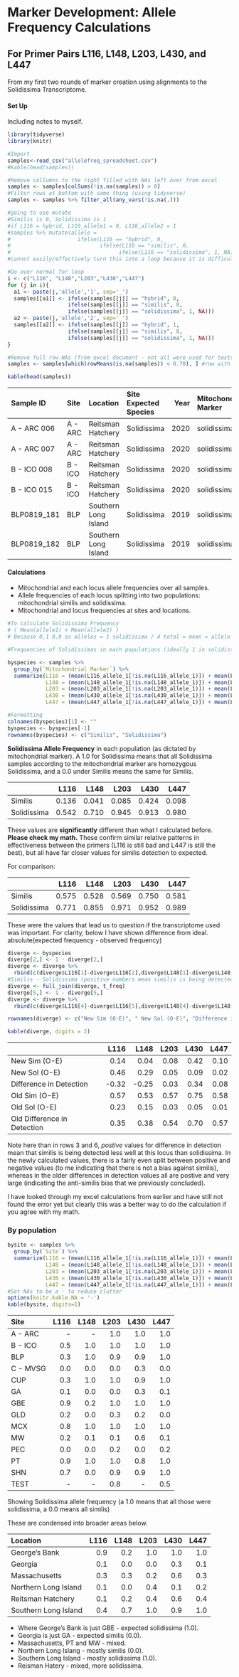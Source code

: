 Marker Development: Allele Frequency Calculations
================

## For Primer Pairs L116, L148, L203, L430, and L447

From my first two rounds of marker creation using alignments to the
Solidissima Transcriptome.

#### Set Up

Including notes to myself.

``` r
library(tidyverse)
library(knitr)

#Import
samples<-read_csv("allelefreq_spreadsheet.csv")
#kable(head(samples))

#Remove collumns to the right filled with NAs left over from excel
samples <- samples[colSums(!is.na(samples)) > 0]
#Filter rows at bottom with same thing (using tidyverse)
samples <- samples %>% filter_all(any_vars(!is.na(.)))
```

``` r
#going to use mutate
#Similis is 0, Solidissima is 1
#if L116 = hybrid, L116_allele1 = 0, L116_allele2 = 1
#samples %>% mutate(allele = 
#                     ifelse(L116 == "hybrid", 0, 
#                            ifelse(L116 == "similis", 0, 
#                                  ifelse(L116 == "solidissima", 1, NA))))
#cannot easily/effectively turn this into a loop because it is difficult to iterate over collumn names and even more so difficult to create new collumn name within mutate.

#Do over normal for loop
i <- c("L116", "L148","L203","L430","L447")
for (j in i){
  a1 <- paste(j,'allele','1', sep='_')
  samples[[a1]] <- ifelse(samples[[j]] == "hybrid", 0, 
                   ifelse(samples[[j]] == "similis", 0, 
                   ifelse(samples[[j]] == "solidissima", 1, NA)))
  a2 <- paste(j,'allele','2', sep='_')
  samples[[a2]] <- ifelse(samples[[j]] == "hybrid", 1, 
                   ifelse(samples[[j]] == "similis", 0, 
                   ifelse(samples[[j]] == "solidissima", 1, NA)))
}

#Remove full row NAs (from excel document - not all were used for tests)
samples <- samples[which(rowMeans(is.na(samples)) < 0.70), ] #row with 70% or more NA. 15/21 of NA variables (the number of loci*3), is 71%

kable(head(samples))
```

| Sample ID    | Site    | Location             | Site Expected Species | Year | Mitochondrial Marker | L116    | L148        | L203        | L430        | L447        | L116\_allele\_1 | L116\_allele\_2 | L148\_allele\_1 | L148\_allele\_2 | L203\_allele\_1 | L203\_allele\_2 | L430\_allele\_1 | L430\_allele\_2 | L447\_allele\_1 | L447\_allele\_2 |
| :----------- | :------ | :------------------- | :-------------------- | ---: | :------------------- | :------ | :---------- | :---------- | :---------- | :---------- | --------------: | --------------: | --------------: | --------------: | --------------: | --------------: | --------------: | --------------: | --------------: | --------------: |
| A - ARC 006  | A - ARC | Reitsman Hatchery    | Solidissima           | 2020 | solidissima          | NA      | NA          | solidissima | solidissima | solidissima |              NA |              NA |              NA |              NA |               1 |               1 |               1 |               1 |               1 |               1 |
| A - ARC 007  | A - ARC | Reitsman Hatchery    | Solidissima           | 2020 | solidissima          | NA      | NA          | solidissima | solidissima | solidissima |              NA |              NA |              NA |              NA |               1 |               1 |               1 |               1 |               1 |               1 |
| B - ICO 008  | B - ICO | Reitsman Hatchery    | Solidissima           | 2020 | solidissima          | hybrid  | solidissima | NA          | NA          | NA          |               0 |               1 |               1 |               1 |              NA |              NA |              NA |              NA |              NA |              NA |
| B - ICO 015  | B - ICO | Reitsman Hatchery    | Solidissima           | 2020 | solidissima          | NA      | NA          | solidissima | solidissima | solidissima |              NA |              NA |              NA |              NA |               1 |               1 |               1 |               1 |               1 |               1 |
| BLP0819\_181 | BLP     | Southern Long Island | Solidissima           | 2019 | solidissima          | hybrid  | solidissima | similis     | hybrid      | solidissima |               0 |               1 |               1 |               1 |               0 |               0 |               0 |               1 |               1 |               1 |
| BLP0819\_182 | BLP     | Southern Long Island | Solidissima           | 2019 | solidissima          | similis | solidissima | solidissima | solidissima | solidissima |               0 |               0 |               1 |               1 |               1 |               1 |               1 |               1 |               1 |               1 |

#### Calculations

  - Mitochondrial and each locus allele frequencies over all samples.
  - Allele frequencies of each locus splitting into two populations:
    mitochondrial similis and solidissima.
  - Mitochondrial and locus frequencies at sites and locations.

<!-- end list -->

``` r
#To calculate Solidissima Frequency
# ( Mean(allele1) + Mean(allele2) )
# Because 0,1 0,0 as alleles = 1 solidissima / 4 total = mean = allele freq

#Frequencies of Solidissimas in each populations (ideally 1 in solidissima, and 0 in similis)

byspecies <- samples %>%
  group_by(`Mitochondrial Marker`) %>%
  summarize(L116 = (mean(L116_allele_1[!is.na(L116_allele_1)]) + mean(L116_allele_2[!is.na(L116_allele_2)]))/2, 
            L148 = (mean(L148_allele_1[!is.na(L148_allele_1)]) + mean(L148_allele_2[!is.na(L148_allele_2)]))/2, 
            L203 = (mean(L203_allele_1[!is.na(L203_allele_1)]) + mean(L203_allele_2[!is.na(L203_allele_2)]))/2,
            L430 = (mean(L430_allele_1[!is.na(L430_allele_1)]) + mean(L430_allele_2[!is.na(L430_allele_2)]))/2,
            L447 = (mean(L447_allele_1[!is.na(L447_allele_1)]) + mean(L447_allele_2[!is.na(L447_allele_2)]))/2)

#Formatting
colnames(byspecies)[1] <- ""
byspecies <- byspecies[-1]
rownames(byspecies) <- c("Similis", "Solidissima")
```

**Solidissima Allele Frequency** in each population (as dictated by
mitochondrial marker). A 1.0 for Solidissima means that all Solidissima
samples according to the mitochondrial marker are homozygous
Solidissima, and a 0.0 under Similis means the same for Similis.

|             |  L116 |  L148 |  L203 |  L430 |  L447 |
| ----------- | ----: | ----: | ----: | ----: | ----: |
| Similis     | 0.136 | 0.041 | 0.085 | 0.424 | 0.098 |
| Solidissima | 0.542 | 0.710 | 0.945 | 0.913 | 0.980 |

These values are **significantly** different than what I calculated
before. **Please check my math.** These confirm similar relative
patterns in effectiveness between the primers (L116 is still bad and
L447 is still the best), but all have far closer values for similis
detection to expected.

For comparison:

|             |  L116 |  L148 |  L203 |  L430 |  L447 |
| ----------- | ----: | ----: | ----: | ----: | ----: |
| Similis     | 0.575 | 0.528 | 0.569 | 0.750 | 0.581 |
| Solidissima | 0.771 | 0.855 | 0.971 | 0.952 | 0.989 |

These were the values that lead us to question if the transcriptome used
was important. For clarity, below I have shown difference from ideal.
absolute(expected frequency - observed frequency)

``` r
diverge <- byspecies
diverge[2,] <- 1 - diverge[2,]
diverge <- diverge %>%
  rbind(c(diverge$L116[1]-diverge$L116[2],diverge$L148[1]-diverge$L148[2],diverge$L203[1]-diverge$L203[2],diverge$L430[1]-diverge$L430[2],diverge$L447[1]-diverge$L447[2]))
#Similis - Solidissima (positive numbers mean similis is being detected less - higher divergence from expected)
diverge <- full_join(diverge, t_freq)
diverge[5,] <- 1 - diverge[5,]
diverge <- diverge %>%
  rbind(c(diverge$L116[4]-diverge$L116[5],diverge$L148[4]-diverge$L148[5],diverge$L203[4]-diverge$L203[5],diverge$L430[4]-diverge$L430[5],diverge$L447[4]-diverge$L447[5]))

rownames(diverge) <- c("New Sim (O-E)", " New Sol (O-E)", "Difference in Detection", "Old Sim (O-E)", "Old Sol (O-E)", "Old Difference in Detection")

kable(diverge, digits = 2)
```

|                             |   L116 |   L148 | L203 | L430 | L447 |
| --------------------------- | -----: | -----: | ---: | ---: | ---: |
| New Sim (O-E)               |   0.14 |   0.04 | 0.08 | 0.42 | 0.10 |
| New Sol (O-E)               |   0.46 |   0.29 | 0.05 | 0.09 | 0.02 |
| Difference in Detection     | \-0.32 | \-0.25 | 0.03 | 0.34 | 0.08 |
| Old Sim (O-E)               |   0.57 |   0.53 | 0.57 | 0.75 | 0.58 |
| Old Sol (O-E)               |   0.23 |   0.15 | 0.03 | 0.05 | 0.01 |
| Old Difference in Detection |   0.35 |   0.38 | 0.54 | 0.70 | 0.57 |

Note here than in rows 3 and 6, *postive* values for difference in
detection mean that similis is being detected less well at this locus
than solidissima. In the newly calculated values, there is a fairly even
split between positive and negative values (to me indicating that there
is not a bias against similis), whereas in the older differences in
detection values all are postive and very large (indicating the
anti-similis bias that we previously concluded).

I have looked through my excel calculations from earlier and have still
not found the error yet but clearly this was a better way to do the
calculation if you agree with my math.

### By population

``` r
bysite <- samples %>%
  group_by(`Site`) %>%
  summarize(L116 = (mean(L116_allele_1[!is.na(L116_allele_1)]) + mean(L116_allele_2[!is.na(L116_allele_2)]))/2, 
            L148 = (mean(L148_allele_1[!is.na(L148_allele_1)]) + mean(L148_allele_2[!is.na(L148_allele_2)]))/2, 
            L203 = (mean(L203_allele_1[!is.na(L203_allele_1)]) + mean(L203_allele_2[!is.na(L203_allele_2)]))/2,
            L430 = (mean(L430_allele_1[!is.na(L430_allele_1)]) + mean(L430_allele_2[!is.na(L430_allele_2)]))/2,
            L447 = (mean(L447_allele_1[!is.na(L447_allele_1)]) + mean(L447_allele_2[!is.na(L447_allele_2)]))/2)
#Set NAs to be a - to reduce clutter
options(knitr.kable.NA = '-')
kable(bysite, digits=1)
```

| Site     | L116 | L148 | L203 | L430 | L447 |
| :------- | ---: | ---: | ---: | ---: | ---: |
| A - ARC  |   \- |   \- |  1.0 |  1.0 |  1.0 |
| B - ICO  |  0.5 |  1.0 |  1.0 |  1.0 |  1.0 |
| BLP      |  0.3 |  1.0 |  0.9 |  0.9 |  1.0 |
| C - MVSG |  0.0 |  0.0 |  0.0 |  0.3 |  0.0 |
| CUP      |  0.3 |  1.0 |  1.0 |  0.9 |  1.0 |
| GA       |  0.1 |  0.0 |  0.0 |  0.3 |  0.1 |
| GBE      |  0.9 |  0.2 |  1.0 |  1.0 |  1.0 |
| GLD      |  0.2 |  0.0 |  0.3 |  0.2 |  0.0 |
| MCX      |  0.8 |  1.0 |  1.0 |  1.0 |  1.0 |
| MW       |  0.2 |  0.1 |  0.1 |  0.6 |  0.1 |
| PEC      |  0.0 |  0.0 |  0.2 |  0.0 |  0.2 |
| PT       |  0.9 |  1.0 |  1.0 |  0.8 |  1.0 |
| SHN      |  0.7 |  0.0 |  0.9 |  0.9 |  1.0 |
| TEST     |   \- |   \- |  0.8 |   \- |  0.5 |

Showing Solidissima allele frequency (a 1.0 means that all those were
solidissima, a 0.0 means all similis)

These are condensed into broader areas below.

| Location             | L116 | L148 | L203 | L430 | L447 |
| :------------------- | ---: | ---: | ---: | ---: | ---: |
| George’s Bank        |  0.9 |  0.2 |  1.0 |  1.0 |  1.0 |
| Georgia              |  0.1 |  0.0 |  0.0 |  0.3 |  0.1 |
| Massachusetts        |  0.3 |  0.3 |  0.2 |  0.6 |  0.3 |
| Northern Long Island |  0.1 |  0.0 |  0.4 |  0.1 |  0.2 |
| Reitsman Hatchery    |  0.1 |  0.2 |  0.4 |  0.6 |  0.4 |
| Southern Long Island |  0.4 |  0.7 |  1.0 |  0.9 |  1.0 |

  - Where George’s Bank is just GBE - expected solidissima (1.0).
  - Georgia is just GA - expected similis (0.0).
  - Massachusetts, PT and MW - mixed.
  - Northern Long Islang - mostly similis (0.0).
  - Southern Long Island - mostly solidissima (1.0).
  - Reisman Hatery - mixed, more solidissima.

